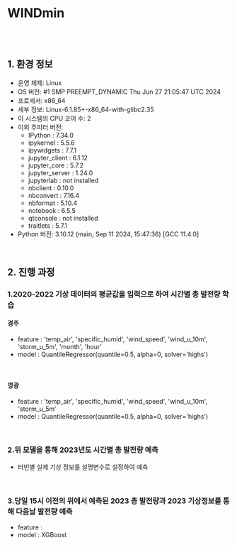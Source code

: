 # WINDmin

</br>
</br>

## 1. 환경 정보
- 운영 체제: Linux
- OS 버전: #1 SMP PREEMPT_DYNAMIC Thu Jun 27 21:05:47 UTC 2024
- 프로세서: x86_64
- 세부 정보: Linux-6.1.85+-x86_64-with-glibc2.35
- 이 시스템의 CPU 코어 수: 2
- 이외 주피터 버전:
  - IPython          : 7.34.0
  - ipykernel        : 5.5.6
  - ipywidgets       : 7.7.1
  - jupyter_client   : 6.1.12
  - jupyter_core     : 5.7.2
  - jupyter_server   : 1.24.0
  - jupyterlab       : not installed
  - nbclient         : 0.10.0
  - nbconvert        : 7.16.4
  - nbformat         : 5.10.4
  - notebook         : 6.5.5
  - qtconsole        : not installed
  - traitlets        : 5.7.1
- Python 버전: 3.10.12 (main, Sep 11 2024, 15:47:36) [GCC 11.4.0]

</br>

## 2. 진행 과정
### 1.2020-2022 기상 데이터의 평균값을 입력으로 하여 시간별 총 발전량 학습
#### 경주
- feature : 'temp_air', 'specific_humid', 'wind_speed', 'wind_u_10m', 'storm_u_5m', 'month', 'hour’
- model : QuantileRegressor(quantile=0.5, alpha=0, solver='highs')

</br>

#### 영광
- feature : 'temp_air', 'specific_humid', 'wind_speed', 'wind_u_10m', 'storm_u_5m’
- model : QuantileRegressor(quantile=0.5, alpha=0, solver='highs')

</br>


### 2.위 모델을 통해 2023년도 시간별 총 발전량 예측
- 터빈별 실제 기상 정보를 설명변수로 설정하여 예측

</br>


### 3.당일 15시 이전의 위에서 예측된 2023 총 발전량과 2023 기상정보를 통해 다음날 발전량 예측
- feature : 
- model : XGBoost
